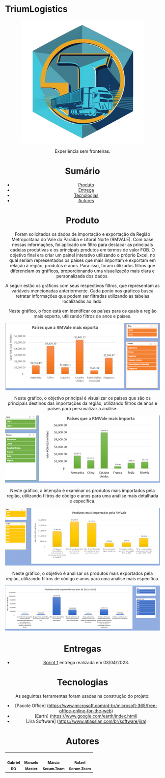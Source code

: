 ﻿# TriumLogistics


<div align="center">
  <img src="./Documents/Logo.png" height="400" width="400"/>
<p align="center">Experiência sem fronteiras.</p>


# Sumário

   * [Produto](#produto)
   * [Entrega](#entregas)
   * [Tecnologias](#tecnologias)
   * [Autores](#autores)
  
 # Produto
  
Foram solicitados os dados de importação e exportação da Região Metropolitana do Vale do Paraíba e Litoral Norte (RMVALE). Com base nessas informações, foi aplicado um filtro para destacar as principais cadeias produtivas e os principais produtos em termos de valor FOB. O objetivo final era criar um painel interativo utilizando o próprio Excel, no qual seriam representados os países que mais importam e exportam em relação à região, produtos e anos. Para isso, foram utilizados filtros que diferenciam os gráficos, proporcionando uma visualização mais clara e personalizada dos dados. 

A seguir estão os gráficos com seus respectivos filtros, que representam as variáveis mencionadas anteriormente. Cada ponto nos gráficos busca retratar informações que podem ser filtradas utilizando as tabelas localizadas ao lado. 

Neste gráfico, o foco está em identificar os países para os quais a região mais exporta, utilizando filtros de anos e países. 

<div align="center">
  <img src="./Documents/Image1.png"/>

Neste gráfico, o objetivo principal é visualizar os países que são os principais destinos das importações da região, utilizando filtros de anos e países para personalizar a análise. 
  
<div align="center">
  <img src="./Documents/Image2.png"/>
  
Neste gráfico, a intenção é examinar os produtos mais importados pela região, utilizando filtros de código e anos para uma análise mais detalhada e específica. 
  
<div align="center">
  <img src="./Documents/Image3.png"/>

Neste gráfico, o objetivo é analisar os produtos mais exportados pela região, utilizando filtros de código e anos para uma análise mais específica. 
  
<div align="center">
  <img src="./Documents/Image4.png"/>
  
# Entregas

- [Sprint 1](https://github.com/marcelouchoas/Trium-Logistics/blob/Sprint-1/README.md) entrega realizada em 03/04/2023.


# Tecnologias

As seguintes ferramentas foram usadas na construção do projeto:

- [Pacote Office] (https://www.microsoft.com/pt-br/microsoft-365/free-office-online-for-the-web)
- [Earth] (https://www.google.com/earth/index.html)
- [Jira Software] (https://www.atlassian.com/br/software/jira)

# Autores

<table align="center">
  <tr>
     <td align="center"><a href="https://github.com/Gabriel-Martins-Gazaneo"><img src="https://avatars.githubusercontent.com/u/128657389?v=4" width="100px;" alt=""/>        <br /><sub><b>Gabriel<br>PO</b></sub></a><br /><a href="https://github.com/marcelouchoas/Trium-Logistics" title="PO"></a></td>    
    <td align="center"><a href="https://github.com/marcelouchoas"><img src="https://avatars.githubusercontent.com/u/56437644?v=4" width="100px;" alt=""/><br /><sub>        <b>Marcelo<br>Master</b></sub></a><br /><a href="https://github.com/marcelouchoas/Trium-Logistics" title="Master"></a></td>
    <td align="center"><a href="https://github.com/marciasoaresa"><img src="https://avatars.githubusercontent.com/u/129190035?v=4" width="100px;" alt=""/><br /><sub>       <b>Márcia<br>Scrum Team</b></sub></a><br /><a href="https://github.com/marcelouchoas/Trium-Logistics" title="Scrum Team"></a></td>    
    <td align="center"><a href="https://github.com/rafaslivka"><img src="https://avatars.githubusercontent.com/u/129512938?v=4" width="100px;" alt=""/><br /><sub>          <b>Rafael<br>Scrum Team</b></sub></a><br /><a href="https://github.com/marcelouchoas/Trium-Logistics" title="Scrum Team"></a></td> 
</table>
